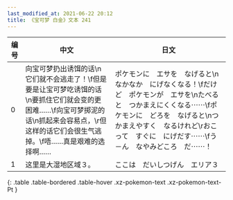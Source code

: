 ```yaml
---
last_modified_at: 2021-06-22 20:12
title: 《宝可梦 白金》文本 241
---
```

| 编号 | 中文 | 日文 |
| ---- | ---- | ---- |
| 0 | 向宝可梦扔出诱饵的话\n它们就不会逃走了！\f但是要是让宝可梦吃诱饵的话\n要抓住它们就会变的更困难……\f向宝可梦掷泥的话\n抓起来会容易点，\r但这样的话它们会很生气逃掉。\f唔……真是艰难的选择啊…… | ポケモンに　エサを　なげると\nなかなか　にげなくなる！\fだけど　ポケモンが　エサを\nたべると　つかまえにくくなる⋯⋯\fポケモンに　どろを　なげると\nつかまえやすく　なるけれど\rおこって　すぐに　にげだす⋯⋯\fう－ん　なやみどころ　だ⋯⋯！ |
| 1 | 这里是大湿地区域３。 | ここは　だいしつげん　エリア３ |
{: .table .table-bordered .table-hover .xz-pokemon-text .xz-pokemon-text-Pt }